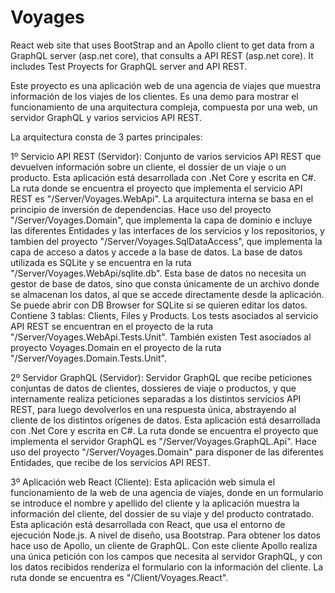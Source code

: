 # Voyages
React web site that uses BootStrap and an Apollo client to get data from a GraphQL server (asp.net core), that consults a API REST (asp.net core). It includes Test Proyects for GraphQL server and API REST.

Este proyecto es una aplicación web de una agencia de viajes que muestra información de los viajes de los clientes. Es una demo para mostrar el funcionamiento de una arquitectura compleja, compuesta por una web, un servidor GraphQL y varios servicios API REST.

La arquitectura consta de 3 partes principales:

1º Servicio API REST (Servidor):
Conjunto de varios servicios API REST que devuelven información sobre un cliente, el dossier de un viaje o un producto.
Esta aplicación está desarrollada con .Net Core y escrita en C#.
La ruta donde se encuentra el proyecto que implementa el servicio API REST es "/Server/Voyages.WebApi". 
La arquitectura interna se basa en el principio de inversión de dependencias. Hace uso del proyecto "/Server/Voyages.Domain", que implementa la capa de dominio e incluye las diferentes Entidades y las interfaces de los servicios y los repositorios, y tambien del proyecto "/Server/Voyages.SqlDataAccess", que implementa la capa de acceso a datos y accede a la base de datos.
La base de datos utilizada es SQLite y se encuentra en la ruta "/Server/Voyages.WebApi/sqlite.db". Esta base de datos no necesita un gestor de base de datos, sino que consta únicamente de un archivo donde se almacenan los datos, al que se accede directamente desde la aplicación. Se puede abrir con DB Browser for SQLite si se quieren editar los datos. Contiene 3 tablas: Clients, Files y Products.
Los tests asociados al servicio API REST se encuentran en el proyecto de la ruta "/Server/Voyages.WebApi.Tests.Unit". También existen Test asociados al proyecto Voyages.Domain en el proyecto de la ruta "/Server/Voyages.Domain.Tests.Unit".

2º Servidor GraphQL (Servidor):
Servidor GraphQL que recibe peticiones conjuntas de datos de clientes, dossieres de viaje o productos, y que internamente realiza peticiones separadas a los distintos servicios API REST, para luego devolverlos en una respuesta única, abstrayendo al cliente de los distintos orígenes de datos.
Esta aplicación está desarrollada con .Net Core y escrita en C#.
La ruta donde se encuentra el proyecto que implementa el servidor GraphQL es "/Server/Voyages.GraphQL.Api". 
Hace uso del proyecto "/Server/Voyages.Domain" para disponer de las diferentes Entidades, que recibe de los servicios API REST.

3º Aplicación web React (Cliente):
Esta aplicación web simula el funcionamiento de la web de una agencia de viajes, donde en un formulario se introduce el nombre y apellido del cliente y la aplicación muestra la información del cliente, del dossier de su viaje y del producto contratado.
Esta aplicación está desarrollada con React, que usa el entorno de ejecución Node.js. A nivel de diseño, usa Bootstrap.
Para obtener los datos hace uso de Apollo, un cliente de GraphQL. Con este cliente Apollo realiza una única petición con los campos que necesita al servidor GraphQL, y con los datos recibidos renderiza el formulario con la información del cliente.
La ruta donde se encuentra es "/Client/Voyages.React".
